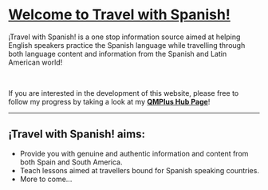 <h1><u>Welcome to Travel with Spanish!</u></h1>

<p>
  ¡Travel with Spanish! is a one stop information source aimed at helping English speakers practice the Spanish language while travelling through both language content and information from the Spanish and Latin American world!
  </p>

<br>

<p>
  If you are interested in the development of this website, please free to follow my progress by taking a look at my <a href="https://hub.qmplus.qmul.ac.uk/view/view.php?t=4PMb3Y5QLKh7enARmxdF"><strong>QMPlus Hub Page</strong></a>!
  </p>

<hr>
  
<h2>¡Travel with Spanish! aims:</h2>

<p>
  <ul>
    <li>Provide you with genuine and authentic information and content from both Spain and South America.</li>
    <li>Teach lessons aimed at travellers bound for Spanish speaking countries.</li>
    <li>More to come...</li>
  </ul>
</p>
 

